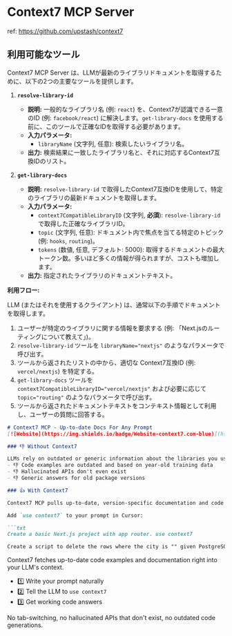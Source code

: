 # Context7 MCP Server

ref: <https://github.com/upstash/context7>

## 利用可能なツール

Context7 MCP Server は、LLMが最新のライブラリドキュメントを取得するために、以下の2つの主要なツールを提供します。

1. **`resolve-library-id`**
    * **説明:** 一般的なライブラリ名 (例: `react`) を、Context7が認識できる一意のID (例: `facebook/react`) に解決します。`get-library-docs` を使用する前に、このツールで正確なIDを取得する必要があります。
    * **入力パラメータ:**
        * `libraryName` (文字列, 任意): 検索したいライブラリ名。
    * **出力:** 検索結果に一致したライブラリ名と、それに対応するContext7互換IDのリスト。

2. **`get-library-docs`**
    * **説明:** `resolve-library-id` で取得したContext7互換IDを使用して、特定のライブラリの最新ドキュメントを取得します。
    * **入力パラメータ:**
        * `context7CompatibleLibraryID` (文字列, **必須**): `resolve-library-id` で取得した正確なライブラリID。
        * `topic` (文字列, 任意): ドキュメント内で焦点を当てる特定のトピック (例: `hooks`, `routing`)。
        * `tokens` (数値, 任意, デフォルト: 5000): 取得するドキュメントの最大トークン数。多いほど多くの情報が得られますが、コストも増加します。
    * **出力:** 指定されたライブラリのドキュメントテキスト。

**利用フロー:**

LLM (またはそれを使用するクライアント) は、通常以下の手順でドキュメントを取得します。

1. ユーザーが特定のライブラリに関する情報を要求する (例: 「Next.jsのルーティングについて教えて」)。
2. `resolve-library-id` ツールを `libraryName="nextjs"` のようなパラメータで呼び出す。
3. ツールから返されたリストの中から、適切な Context7互換ID (例: `vercel/nextjs`) を特定する。
4. `get-library-docs` ツールを `context7CompatibleLibraryID="vercel/nextjs"` および必要に応じて `topic="routing"` のようなパラメータで呼び出す。
5. ツールから返されたドキュメントテキストをコンテキスト情報として利用し、ユーザーの質問に回答する。

```markdown
# Context7 MCP - Up-to-date Docs For Any Prompt
[![Website](https://img.shields.io/badge/Website-context7.com-blue)](https://context7.com) [![smithy badge](https://smithy.ai/badge/@upstash/context7-mcp)](https://smithy.ai/server/@upstash/context7-mcp)

### 👎 Without Context7

LLMs rely on outdated or generic information about the libraries you use. You get:
- 👎 Code examples are outdated and based on year-old training data
- 👎 Hallucinated APIs don't even exist
- 👎 Generic answers for old package versions

### 👍 With Context7

Context7 MCP pulls up-to-date, version-specific documentation and code examples straight from the source — and places them directly into your prompt.

Add `use context7` to your prompt in Cursor:

```txt
Create a basic Next.js project with app router. use context7
```

```txt
Create a script to delete the rows where the city is "" given PostgreSQL credentials. use context7
```

Context7 fetches up-to-date code examples and documentation right into your LLM's context.

* 1️⃣ Write your prompt naturally
* 2️⃣ Tell the LLM to `use context7`
* 3️⃣ Get working code answers

No tab-switching, no hallucinated APIs that don't exist, no outdated code generations.
